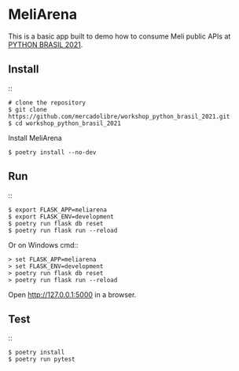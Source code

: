 MeliArena
======

This is a basic app built to demo how to consume Meli public APIs at [PYTHON BRASIL
2021](https://2021.pythonbrasil.org.br/).


Install
-------

::

    # clone the repository
    $ git clone https://github.com/mercadolibre/workshop_python_brasil_2021.git
    $ cd workshop_python_brasil_2021

Install MeliArena

    $ poetry install --no-dev


Run
---

::

    $ export FLASK_APP=meliarena
    $ export FLASK_ENV=development
    $ poetry run flask db reset
    $ poetry run flask run --reload

Or on Windows cmd::

    > set FLASK_APP=meliarena
    > set FLASK_ENV=development
    > poetry run flask db reset
    > poetry run flask run --reload

Open http://127.0.0.1:5000 in a browser.


Test
----

::

    $ poetry install
    $ poetry run pytest
